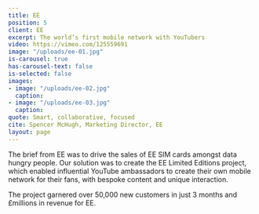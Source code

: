 ```yaml
---
title: EE
position: 5
client: EE
excerpt: The world’s first mobile network with YouTubers
video: https://vimeo.com/125559691
image: "/uploads/ee-01.jpg"
is-carousel: true
has-carousel-text: false
is-selected: false
images:
- image: "/uploads/ee-02.jpg"
  caption: 
- image: "/uploads/ee-03.jpg"
  caption: 
quote: Smart, collaborative, focused
cite: Spencer McHugh, Marketing Director, EE
layout: page
---
```


The brief from EE was to drive the sales of EE SIM cards amongst data hungry people. Our solution was to create the EE Limited Editions project, which enabled influential YouTube ambassadors to create their own mobile network for their fans, with bespoke content and unique interaction.

The project garnered over 50,000 new customers in just 3 months and £millions in revenue for EE.